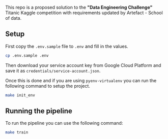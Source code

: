 This repo is a proposed solution to the **"Data Engineering Challenge"**  Titanic Kaggle competition with requirements updated by Artefact - School of data.


## Setup

First copy the `.env.sample` file to `.env` and fill in the values.

```bash
cp .env.sample .env
```

Then download your service account key from Google Cloud Platform and save it as `credentials/service-account.json`.

Once this is done and if you are using `pyenv-virtualenv` you can run the following command to setup the project.

```bash
make init_env
```

## Running the pipeline

To run the pipeline you can use the following command:

```bash
make train
```